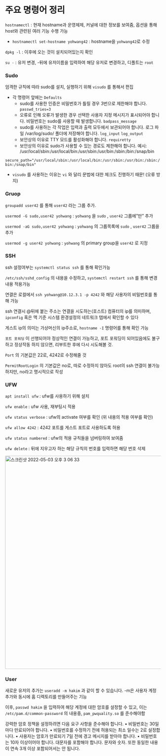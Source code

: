 # 주요 명령어 정리

`hostnamectl` : 현재 hostname과 운영체제, 커널에 대한 정보를 보여줌, 옵션을 통해 host와 관련된 여러 기능 수행 가능

- `hostnamectl set-hostname yohwang42` : hostname을 `yohwang42`로 수정

`dpkg -l` : 이후에 오는 것이 설치되어있는지 확인

`su -` : 유저 변경, -뒤에 유저이름을 입력하여 해당 유저로 변경하고, 디폴트는 `root`

### Sudo

엄격한 규칙에 따라 sudo를 설치, 실행하기 위해 `visudo` 를 통해서 편집

- 각 명령어 앞에는 `Defaults`
    - sudo를 사용한 인증은 비밀번호가 틀릴 경우 3번으로 제한해야 합니다.
    `passwd_tries=3`
    - 오류로 인해 오류가 발생한 경우 선택한 사용자 지정 메시지가 표시되어야 합니다.
    비밀번호는 sudo를 사용할 때 발생합니다.
    `badpass_message`
    - sudo를 사용하는 각 작업은 입력과 출력 모두에서 보관되어야 합니다. 로그 파일
    /var/log/sudo/ 폴더에 저장해야 합니다.
    `log_input` `log_output`
    - 보안상의 이유로 TTY 모드를 활성화해야 합니다.
    `requiretty`
    - 보안상의 이유로 sudo가 사용할 수 있는 경로도 제한해야 합니다.
    예시: /usr/local/sbin:/usr/local/bin:/usr/sbin:/usr/bin:/sbin:/bin:/snap/bin

`secure_path="/usr/local/sbin:/usr/local/bin:/usr/sbin:/usr/bin:/sbin:/bin:/snap/bin"`

- `visudo` 를 사용하는 이유는 `vi` 와 달리 문법에 대한 체크도 진행하기 때문! (오류 방지)

### Gruop

`groupadd user42` 를 통해 `user42` 라는 그룹 추가.

`usermod -G sudo,user42 yohwang` : `yohwang` 을 `sudo` , `user42` 그룹에”만” 추가

`usermod -aG sudo,user42 yohwang` : `yohwang` 의 그룹목록에 `sudo` , `user42` 그룹을 추가

`usermod -g user42 yohwang` : `yohwang` 의 primary group을 `user42` 로 지정

### SSH

ssh 설정여부는 `systemctl status ssh` 를 통해 확인가능

`/etc/ssh/sshd_config` 의 내용을 수정하고, `systemctl restart ssh` 를 통해 변경내용 적용가능

연결은 로컬에서 `ssh yohwang@10.12.3.1 -p 4242` 와 해당 사용자의 비밀번호를 통해 가능

ssh 연결시 @뒤에 붙는 주소는 연결을 시도하는(호스트) 컴퓨터의 ip를 의미하며, `ipconfig` 혹은 맥 기준 시스템 환경설정의 네트워크 탭에서 확인할 수 있다

게스트 ip의 의미는 가상머신의 ip주소로, `hostname -I` 명령어를 통해 확인 가능

`포트 포워딩` 이 선행되어야 정상적인 연결이 가능하고, 포트 포워딩이 되어있음에도 불구하고 정상작동 하지 않으면, 리부트한 후에 다시 시도해볼 것.

`Port` 의 기본값은 22로, 4242로 수정해줄 것

`PermitRootLogin` 의 기본값은 no로, 따로 수정하지 않아도 root의 ssh 연결이 불가능하지만, no라고 명시적으로 작성

### UFW

`apt install ufw` : ufw를 사용하기 위해 설치

`ufw enable` : ufw 사용, 재부팅시 적용

`ufw status verbose` : ufw의 activate 여부를 확인 (위 내용의 적용 여부를 확인)

`ufw allow 4242` : 4242 포트를 게스트 포트로 사용하도록 허용

`ufw status numbered` : ufw의 적용 규칙들을 넘버링하여 보여줌

`ufw delete` : 뒤에 지우고자 하는 해당 규칙의 번호를 입력하면 해당 번호 삭제

<img width="691" alt="스크린샷 2022-05-03 오후 3 06 33" src="https://user-images.githubusercontent.com/25719161/166446834-4dfc442d-916b-499c-96af-4c523d38910f.png">


### User

새로운 유저의 추가는 `useradd -m hakim` 과 같이 할 수 있습니다. -m은 사용자 계정 추가와 동시에 홈 디렉토리를 만들어주는 기능

이후, `passwd hakim` 을 입력하여 해당 계정에 대한 암호를 설정할 수 있고, 이는 `/etc/pam.d/common-password` 의 내용중, `pam_pwquality.so` 를 준수해야함

강력한 암호 정책을 설정하려면 다음 요구 사항을 준수해야 합니다.
• 비밀번호는 30일마다 만료되어야 합니다.
• 비밀번호를 수정하기 전에 허용되는 최소 일수는
2로 설정합니다.
• 사용자는 암호가 만료되기 7일 전에 경고 메시지를 받아야 합니다.
• 비밀번호는 10자 이상이어야 합니다. 대문자를 포함해야 합니다.
문자와 숫자. 또한 동일한 내용이 연속 3개 이상 포함되어서는 안 됩니다.
